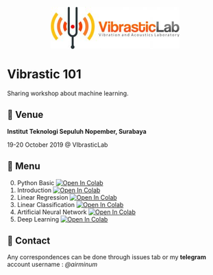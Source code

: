 <p align="center">
  <img src="assets/img/vibrastic.jpg">
</p>

# Vibrastic 101

Sharing workshop about machine learning.

## :triangular_flag_on_post: Venue

**Institut Teknologi Sepuluh Nopember, Surabaya**

19-20 October 2019 @ VIbrasticLab


## :hamburger: Menu

0. Python Basic [![Open In Colab](https://colab.research.google.com/assets/colab-badge.svg)](https://colab.research.google.com/github/linerocks/vibrastic101/blob/master/notebook/python_basic.ipynb)
1. Introduction [![Open In Colab](https://colab.research.google.com/assets/colab-badge.svg)](https://colab.research.google.com/github/linerocks/vibrastic101/blob/master/notebook/introduction.ipynb)
2. Linear Regression [![Open In Colab](https://colab.research.google.com/assets/colab-badge.svg)](https://colab.research.google.com/github/linerocks/vibrastic101/blob/master/notebook/linear_regression.ipynb)
3. Linear Classification [![Open In Colab](https://colab.research.google.com/assets/colab-badge.svg)](https://colab.research.google.com/github/linerocks/vibrastic101/blob/master/notebook/linear_calssification.ipynb)
4. Artificial Neural Network [![Open In Colab](https://colab.research.google.com/assets/colab-badge.svg)](https://colab.research.google.com/github/linerocks/vibrastic101/blob/master/notebook/artificial_neural_network.ipynb)
5. Deep Learning [![Open In Colab](https://colab.research.google.com/assets/colab-badge.svg)](https://colab.research.google.com/github/linerocks/vibrastic101/blob/master/notebook/deep_learning.ipynb)

## :email: Contact 

Any correspondences can be done through issues tab or my **telegram** account username : *@airminum*
